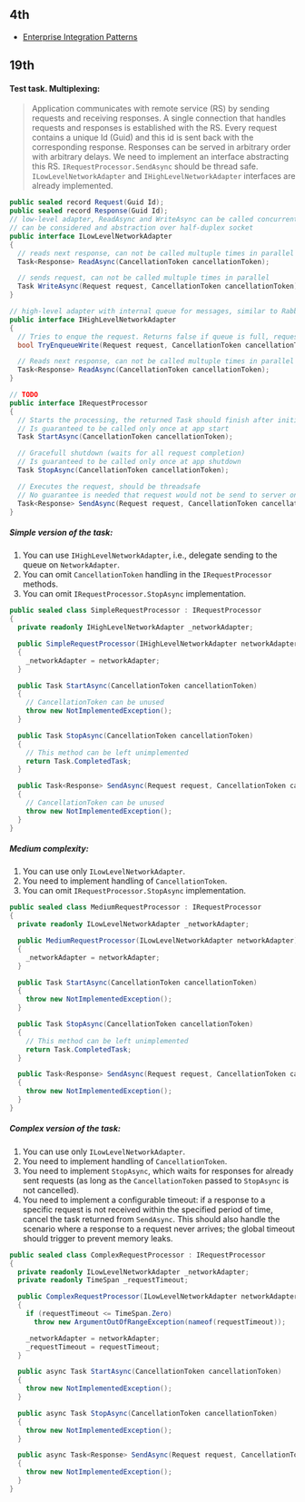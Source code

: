 ## 4th
- [Enterprise Integration Patterns](https://www.enterpriseintegrationpatterns.com/patterns/messaging/Messaging.html)

## 19th

#### Test task. Multiplexing:

> Application communicates with remote service (RS) by sending requests and receiving responses. A single connection that handles requests and responses is established with the RS. Every request contains a unique Id (Guid) and this id is sent back with the corresponding response. Responses can be served in arbitrary order with arbitrary delays. We need to implement an interface abstracting this RS. `IRequestProcessor.SendAsync` should be thread safe. `ILowLevelNetworkAdapter` and `IHighLevelNetworkAdapter` interfaces are already implemented.
  ```c#
  public sealed record Request(Guid Id);
  public sealed record Response(Guid Id);
  // low-level adapter, ReadAsync and WriteAsync can be called concurrently 
  // can be considered and abstraction over half-duplex socket
  public interface ILowLevelNetworkAdapter
  {
    // reads next response, can not be called multuple times in parallel
    Task<Response> ReadAsync(CancellationToken cancellationToken);
  
    // sends request, can not be called multuple times in parallel
    Task WriteAsync(Request request, CancellationToken cancellationToken);
  }
  
  // high-level adapter with internal queue for messages, similar to RabbitMQ/Kafka clients
  public interface IHighLevelNetworkAdapter
  {
    // Tries to enque the request. Returns false if queue is full, request is not sent
    bool TryEnqueueWrite(Request request, CancellationToken cancellationToken);
  
    // Reads next response, can not be called multuple times in parallel
    Task<Response> ReadAsync(CancellationToken cancellationToken);
  }
  
  // TODO
  public interface IRequestProcessor
  {
    // Starts the processing, the returned Task should finish after initialization is complete
    // Is guaranteed to be called only once at app start 
    Task StartAsync(CancellationToken cancellationToken);
  
    // Gracefull shutdown (waits for all request completion)
    // Is guaranteed to be called only once at app shutdown 
    Task StopAsync(CancellationToken cancellationToken);
  
    // Executes the request, should be threadsafe
    // No guarantee is needed that request would not be send to server on cancellation, but Task should be cancelled.
    Task<Response> SendAsync(Request request, CancellationToken cancellationToken);
  }
  ```
##### Simple version of the task:
1. You can use `IHighLevelNetworkAdapter`, i.e., delegate sending to the queue on `NetworkAdapter`.
2. You can omit `CancellationToken` handling in the `IRequestProcessor` methods.
3. You can omit `IRequestProcessor.StopAsync` implementation.
```c#
public sealed class SimpleRequestProcessor : IRequestProcessor
{
  private readonly IHighLevelNetworkAdapter _networkAdapter;

  public SimpleRequestProcessor(IHighLevelNetworkAdapter networkAdapter)
  {
    _networkAdapter = networkAdapter;
  }

  public Task StartAsync(CancellationToken cancellationToken)
  {
    // CancellationToken can be unused
    throw new NotImplementedException();
  }

  public Task StopAsync(CancellationToken cancellationToken)
  {
    // This method can be left unimplemented
    return Task.CompletedTask;
  }

  public Task<Response> SendAsync(Request request, CancellationToken cancellationToken)
  {
    // CancellationToken can be unused
    throw new NotImplementedException();
  }
}
```

##### Medium complexity:
1. You can use only `ILowLevelNetworkAdapter`.
2. You need to implement handling of `CancellationToken`.
3. You can omit `IRequestProcessor.StopAsync` implementation.

```c#
public sealed class MediumRequestProcessor : IRequestProcessor
{
  private readonly ILowLevelNetworkAdapter _networkAdapter;

  public MediumRequestProcessor(ILowLevelNetworkAdapter networkAdapter)
  {
    _networkAdapter = networkAdapter;
  }

  public Task StartAsync(CancellationToken cancellationToken)
  {
    throw new NotImplementedException();
  }

  public Task StopAsync(CancellationToken cancellationToken)
  {
    // This method can be left unimplemented
    return Task.CompletedTask;
  }

  public Task<Response> SendAsync(Request request, CancellationToken cancellationToken)
  {
    throw new NotImplementedException();
  }
}
```

##### Complex version of the task:

1. You can use only `ILowLevelNetworkAdapter`.
2. You need to implement handling of `CancellationToken`.
3. You need to implement `StopAsync`, which waits for responses for already sent requests (as long as the `CancellationToken` passed to `StopAsync` is not cancelled).
4. You need to implement a configurable timeout: if a response to a specific request is not received within the specified period of time, cancel the task returned from `SendAsync`. This should also handle the scenario where a response to a request never arrives; the global timeout should trigger to prevent memory leaks.

```c#
public sealed class ComplexRequestProcessor : IRequestProcessor
{
  private readonly ILowLevelNetworkAdapter _networkAdapter;
  private readonly TimeSpan _requestTimeout;

  public ComplexRequestProcessor(ILowLevelNetworkAdapter networkAdapter, TimeSpan requestTimeout)
  {
    if (requestTimeout <= TimeSpan.Zero)
      throw new ArgumentOutOfRangeException(nameof(requestTimeout));

    _networkAdapter = networkAdapter;
    _requestTimeout = requestTimeout;
  }

  public async Task StartAsync(CancellationToken cancellationToken)
  {
    throw new NotImplementedException();
  }

  public async Task StopAsync(CancellationToken cancellationToken)
  {
    throw new NotImplementedException();
  }

  public async Task<Response> SendAsync(Request request, CancellationToken cancellationToken)
  {
    throw new NotImplementedException();
  }
}
```
